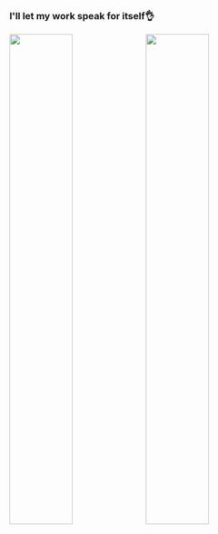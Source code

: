 ### I'll let my work speak for itself👌

<img align="left" width="47%" src="https://github-readme-stats.vercel.app/api?username=Codekote1&show_icons=true&theme=transparent" />

<img align="left" width="47%" src="https://github-readme-stats.vercel.app/api/top-langs/?username=Codekote1&layout=compact" />

